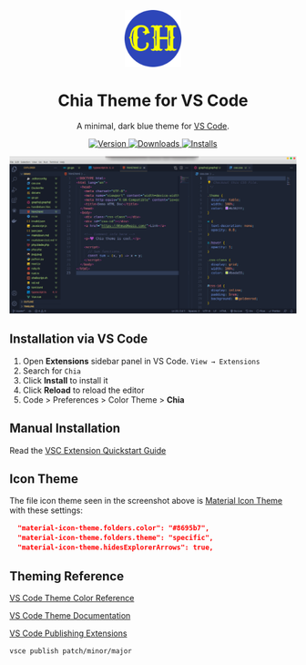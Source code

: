 <p align="center">
  <img alt="Chia Logo" src="https://github.com/arviinmo/Chia-vscode/blob/cf1f6391a450fd5a159342fa8f66a5dcdf7c920f/images/logo.png" width="100" />
</p>
<h1 align="center">
  Chia Theme for VS Code
</h1>
<p align="center">
  A minimal, dark blue theme for <a href="https://chiatheme.netlify.com/">VS Code</a>.
</p>
<p align="center">
  <a href="https://marketplace.visualstudio.com/items?itemName=Arvinmo.chia-vscode">
    <img alt="Version" src="https://vsmarketplacebadge.apphb.com/version/Arvinmo.chia-vscode.svg" />
  </a>
  <a href="https://marketplace.visualstudio.com/items?itemName=Arvinmo.chia-vscode">
    <img alt="Downloads" src="https://vsmarketplacebadge.apphb.com/downloads/Arvinmo.chia-vscode.svg" />
  </a>
  <a href="https://marketplace.visualstudio.com/items?itemName=Arvinmo.chia-vscode">
    <img alt="Installs" src="https://vsmarketplacebadge.apphb.com/installs/Arvinmo.chia-vscode.svg" />
  </a>
</p>

![demo](https://github.com/arviinmo/Chia-vscode/blob/cf1f6391a450fd5a159342fa8f66a5dcdf7c920f/images/screenshot.png)

## Installation via VS Code

1. Open **Extensions** sidebar panel in VS Code. `View → Extensions`
2. Search for `Chia`
3. Click **Install** to install it
4. Click **Reload** to reload the editor
5. Code > Preferences > Color Theme > **Chia**

## Manual Installation

Read the [VSC Extension Quickstart Guide](https://github.com/arviinmo/Chia-vscode/blob/afd9d35b9b4d93834206041dff38d7a9229b745b/vsc-extension-quickstart.md)

## Icon Theme

The file icon theme seen in the screenshot above is [Material Icon Theme](https://marketplace.visualstudio.com/items?itemName=PKief.material-icon-theme) with these settings:

```json
  "material-icon-theme.folders.color": "#8695b7",
  "material-icon-theme.folders.theme": "specific",
  "material-icon-theme.hidesExplorerArrows": true,
```

## Theming Reference

[VS Code Theme Color Reference](https://code.visualstudio.com/docs/getstarted/theme-color-reference)

[VS Code Theme Documentation](https://code.visualstudio.com/docs/extensions/themes-snippets-colorizers)

[VS Code Publishing Extensions](https://code.visualstudio.com/docs/extensions/publish-extension)

```bash
vsce publish patch/minor/major
```

